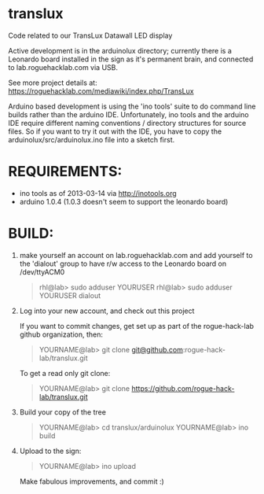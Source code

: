 translux
========

Code related to our TransLux Datawall LED display

Active development is in the arduinolux directory; currently there is a
Leonardo board installed in the sign as it's permanent brain, and connected 
to lab.roguehacklab.com via USB.

See more project details at: https://roguehacklab.com/mediawiki/index.php/TransLux

Arduino based development is using the 'ino tools' suite to do command line 
builds rather than the arduino IDE. Unfortunately, ino tools and the arduino 
IDE require different naming conventions / directory structures for source 
files. So if you want to try it out with the IDE, you have to copy the 
arduinolux/src/arduinolux.ino file into a sketch first.

REQUIREMENTS:
=============

- ino tools as of 2013-03-14 via http://inotools.org
- arduino 1.0.4 (1.0.3 doesn't seem to support the leonardo board)

BUILD:
======

1. make yourself an account on lab.roguehacklab.com and add yourself to the 
   'dialout' group to have r/w access to the Leonardo board on /dev/ttyACM0

    > rhl@lab> sudo adduser YOURUSER
    > rhl@lab> sudo adduser YOURUSER dialout

2. Log into your new account, and check out this project

   If you want to commit changes, get set up as part of the rogue-hack-lab
   github organization, then:

   > YOURNAME@lab> git clone git@github.com:rogue-hack-lab/translux.git

   To get a read only git clone:

   > YOURNAME@lab> git clone https://github.com/rogue-hack-lab/translux.git

3. Build your copy of the tree
  
   > YOURNAME@lab> cd translux/arduinolux
   > YOURNAME@lab> ino build

4. Upload to the sign:

   > YOURNAME@lab> ino upload

   Make fabulous improvements, and commit :)

